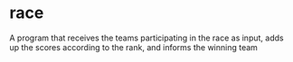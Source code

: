 # race
 A program that receives the teams participating in the race as input, adds up the scores according to the rank, and informs the winning team
